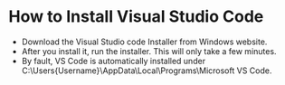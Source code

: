 # How to Install Visual Studio Code
* Download the Visual Studio code Installer from Windows website.
* After you install it, run the installer. This will only take a few minutes.
* By fault, VS Code is automatically installed under C:\Users\{Username}\AppData\Local\Programs\Microsoft VS Code.

